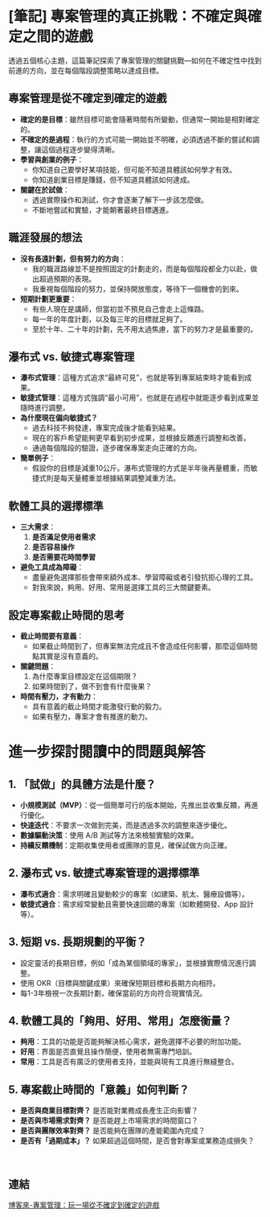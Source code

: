 # [筆記] 專案管理的真正挑戰：不確定與確定之間的遊戲

透過五個核心主題，這篇筆記探索了專案管理的關鍵挑戰—如何在不確定性中找到前進的方向，並在每個階段調整策略以達成目標。
<!--more-->

## 專案管理是從不確定到確定的遊戲

- **確定的是目標**：雖然目標可能會隨著時間有所變動，但通常一開始是相對確定的。
- **不確定的是過程**：執行的方式可能一開始並不明確，必須透過不斷的嘗試和調整，讓這個過程逐步變得清晰。
- **學習與創業的例子**：
  - 你知道自己要學好某項技能，但可能不知道具體該如何學才有效。
  - 你知道創業目標是賺錢，但不知道具體該如何達成。
- **關鍵在於試做**：
  - 透過實際操作和測試，你才會逐漸了解下一步該怎麼做。
  - 不斷地嘗試和實驗，才能朝著最終目標邁進。

## 職涯發展的想法

- **沒有長遠計劃，但有努力的方向**：
  - 我的職涯路線並不是按照固定的計劃走的，而是每個階段都全力以赴，做出超過預期的表現。
  - 我重視每個階段的努力，並保持開放態度，等待下一個機會的到來。
- **短期計劃更重要**：
  - 有些人現在是講師，但當初並不預見自己會走上這條路。
  - 每一年的年度計劃，以及每三年的目標就足夠了。
  - 至於十年、二十年的計劃，先不用太過焦慮，當下的努力才是最重要的。

## 瀑布式 vs. 敏捷式專案管理

- **瀑布式管理**：這種方式追求“最終可見”，也就是等到專案結束時才能看到成果。
- **敏捷式管理**：這種方式強調“最小可用”，也就是在過程中就能逐步看到成果並隨時進行調整。
- **為什麼現在偏向敏捷式？**
  - 過去科技不夠發達，專案完成後才能看到結果。
  - 現在的客戶希望能夠更早看到初步成果，並根據反饋進行調整和改善。
  - 通過每個階段的驗證，逐步確保專案走向正確的方向。
- **簡單例子**：
  - 假設你的目標是減重10公斤。瀑布式管理的方式是半年後再量體重，而敏捷式則是每天量體重並根據結果調整減重方法。

## 軟體工具的選擇標準

- **三大需求**：
  1. **是否滿足使用者需求**
  2. **是否容易操作**
  3. **是否需要花時間學習**
- **避免工具成為障礙**：
  - 盡量避免選擇那些會帶來額外成本、學習障礙或者引發抗拒心理的工具。
  - 對我來說，夠用、好用、常用是選擇工具的三大關鍵要素。

## 設定專案截止時間的思考

- **截止時間要有意義**：
  - 如果截止時間到了，但專案無法完成且不會造成任何影響，那麼這個時間點其實是沒有意義的。
- **關鍵問題**：
  1. 為什麼專案目標設定在這個期限？
  2. 如果時間到了，做不到會有什麼後果？
- **時間有壓力，才有動力**：
  - 具有意義的截止時間才能激發行動的毅力。
  - 如果有壓力，專案才會有推進的動力。

# 進一步探討閱讀中的問題與解答

## 1. 「試做」的具體方法是什麼？

- **小規模測試（MVP）**：從一個簡單可行的版本開始，先推出並收集反饋，再進行優化。
- **快速迭代**：不要求一次做到完美，而是透過多次的調整來逐步優化。
- **數據驅動決策**：使用 A/B 測試等方法來檢驗實驗的效果。
- **持續反饋機制**：定期收集使用者或團隊的意見，確保試做方向正確。

## 2. 瀑布式 vs. 敏捷式專案管理的選擇標準

- **瀑布式適合**：需求明確且變動較少的專案（如建築、航太、醫療設備等）。
- **敏捷式適合**：需求經常變動且需要快速回饋的專案（如軟體開發、App 設計等）。

## 3. 短期 vs. 長期規劃的平衡？

- 設定靈活的長期目標，例如「成為某個領域的專家」，並根據實際情況進行調整。
- 使用 OKR（目標與關鍵成果）來確保短期目標和長期方向相符。
- 每1-3年檢視一次長期計劃，確保當前的方向符合現實情況。

## 4. 軟體工具的「夠用、好用、常用」怎麼衡量？

- **夠用**：工具的功能是否能夠解決核心需求，避免選擇不必要的附加功能。
- **好用**：界面是否直覺且操作簡便，使用者無需專門培訓。
- **常用**：工具是否有廣泛的使用者支持，並能與現有工具進行無縫整合。

## 5. 專案截止時間的「意義」如何判斷？

- **是否與商業目標對齊？** 是否能對業務成長產生正向影響？
- **是否與市場需求對齊？** 是否能趕上市場需求的時間窗口？
- **是否與團隊效率對齊？** 是否能夠在團隊的產能範圍內完成？
- **是否有「過期成本」？** 如果超過這個時間，是否會對專案或業務造成損失？

‌

## 連結

[博客來-專案管理：玩一場從不確定到確定的遊戲](https://www.books.com.tw/products/0010918748 "‌")
